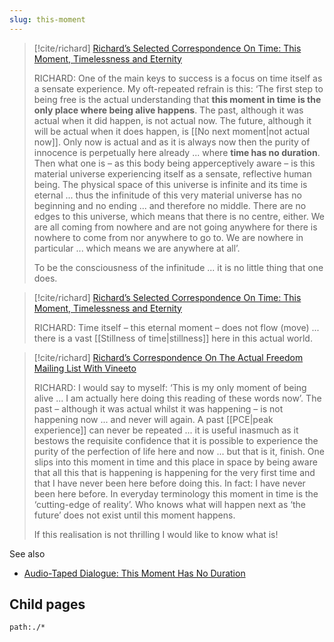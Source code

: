 ```yaml
---
slug: this-moment
---
```


> [!cite/richard] [Richard’s Selected Correspondence On Time: This Moment, Timelessness and Eternity](https://www.actualfreedom.com.au/richard/selectedcorrespondence/sc-time.htm)
> 
> RICHARD: One of the main keys to success is a focus on time itself as a sensate experience. My oft-repeated refrain is this: ‘The first step to being free is the actual understanding that **this moment in time is the only place where being alive happens**. The past, although it was actual when it did happen, is not actual now. The future, although it will be actual when it does happen, is [[No next moment|not actual now]]. Only now is actual and as it is always now then the purity of innocence is perpetually here already ... where **time has no duration**. Then what one is – as this body being apperceptively aware – is this material universe experiencing itself as a sensate, reflective human being. The physical space of this universe is infinite and its time is eternal ... thus the infinitude of this very material universe has no beginning and no ending ... and therefore no middle. There are no edges to this universe, which means that there is no centre, either. We are all coming from nowhere and are not going anywhere for there is nowhere to come from nor anywhere to go to. We are nowhere in particular ... which means we are anywhere at all’.
> 
> To be the consciousness of the infinitude ... it is no little thing that one does.

> [!cite/richard] [Richard’s Selected Correspondence On Time: This Moment, Timelessness and Eternity](https://www.actualfreedom.com.au/richard/selectedcorrespondence/sc-time2.htm)
> 
> RICHARD: Time itself – this eternal moment – does not flow (move) ... there is a vast [[Stillness of time|stillness]] here in this actual world.


> [!cite/richard] [Richard’s Correspondence On The Actual Freedom Mailing List With Vineeto](https://www.actualfreedom.com.au/richard/listafcorrespondence/listafvineeto.htm)
> 
> RICHARD: I would say to myself: ‘This is my only moment of being alive ... I am actually here doing this reading of these words now’. The past – although it was actual whilst it was happening – is not happening now ... and never will again. A past [[PCE|peak experience]] can never be repeated ... it is useful inasmuch as it bestows the requisite confidence that it is possible to experience the purity of the perfection of life here and now ... but that is it, finish. One slips into this moment in time and this place in space by being aware that all this that is happening is happening for the very first time and that I have never been here before doing this. In fact: I have never been here before. In everyday terminology this moment in time is the ‘cutting-edge of reality’. Who knows what will happen next as ‘the future’ does not exist until this moment happens.
> 
> If this realisation is not thrilling I would like to know what is!

See also

- [Audio-Taped Dialogue: This Moment Has No Duration](https://actualfreedom.com.au/richard/audiotapeddialogues/thismomenthasnoduration.htm)

## Child pages

```query
path:./*
```
